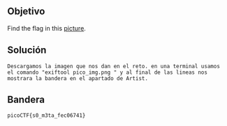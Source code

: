 ## Objetivo
Find the flag in this [picture](https://jupiter.challenges.picoctf.org/static/00efdf2961da1e21470ffc0d496c3cc2/pico_img.png).
## Solución
```
Descargamos la imagen que nos dan en el reto. en una terminal usamos el comando "exiftool pico_img.png " y al final de las lineas nos mostrara la bandera en el apartado de Artist.
```
## Bandera 
```
picoCTF{s0_m3ta_fec06741}
```